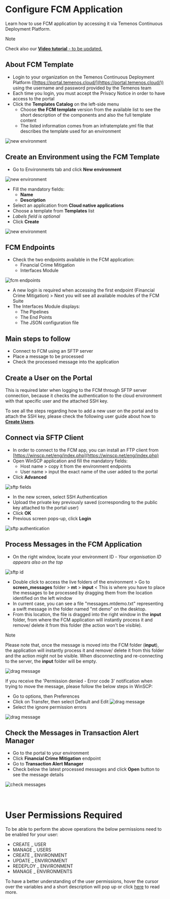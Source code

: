 # Configure FCM Application

Learn how to use FCM application by accessing it via Temenos Continuous Deployment Platform.
    
> [!Note]
> Check also our <a href="https://www.youtube.com/watch?v=XBsmOZvg-z8" target="_blank">**Video tutorial** - to be updated.
</a>


## About FCM Template   

 - Login to your organization on the Temenos Continuous Deployment Platform ([https://portal.temenos.cloud/](https://portal.temenos.cloud/)) using the username and password provided by the Temenos team
 - Each time you login, you must accept the Privacy Notice in order to have access to the portal
 - Click the **Templates Catalog** on the left-side menu
   - Choose **the FCM template** version from the available list to see the short description of the components and also the full template content
   - The listed information comes from an infratemplate.yml file that describes the template used for an environment

![new environment](./images/fcm-show-template.png)

## Create an Environment using the FCM Template

 - Go to Environments tab and click **New environment**

![new environment](./images/fcm-create-environment.png)

- Fill the mandatory fields:
  - **Name**
  - **Description**
- Select an application from **Cloud native applications**
- Choose a template from **Templates** list
- *Labels field is optional*
- Click **Create**

![new environment](./images/fcm-environment-fields.png)

##  FCM Endpoints

- Check the two endpoints available in the FCM application:
  - Financial Crime Mitigation
  - Interfaces Module

![fcm endpoints](./images/fcm-endpoint.png)

 - A new login is required when accessing the first endpoint (Financial Crime Mitigation) > Next you will see all available modules of the FCM Suite
 - The Interfaces Module displays:
   - The Pipelines
   - The End Points
   - The JSON configuration file

## Main steps to follow

 - Connect to FCM using an SFTP server
 - Place a message to be processed
 - Check the processed message into the application

## Create a User on the Portal

This is required later when logging to the FCM through SFTP server connection, because it checks the authentication to the cloud environment with that specific user and the attached SSH key.

To see all the steps regarding how to add a new user on the portal and to attach the SSH key, please check the following user guide about how to [**Create Users**](../techguides/user-creation-in-paas.md).

## Connect via SFTP Client

 - In order to connect to the FCM app, you can install an FTP client from [https://winscp.net/eng/index.php](https://winscp.net/eng/index.php)
 - Open WinSCP application and fill the mandatory fields:
   - Host name > copy it from the environment endpoints
   - User name > input the exact name of the user added to the portal
 - Click **Advanced**

![sftp fields](./images/fcm-sftp-fields.png)

 - In the new screen, select SSH Authentication 
 - Upload the private key previously saved (corresponding to the public key attached to the portal user)
 - Click **OK**
 - Previous screen pops-up, click **Login**

![sftp authentication](./images/fcm-sftp-auth.png)

## Process Messages in the FCM Application

- On the right window, locate your environment ID
*- Your organisation ID appears also on the top*

![sftp id](./images/fcm-sftp-id.png)

- Double click to access the live folders of the environment > Go to **screen_messages** folder > **mt** > **input** < This is where you have to place the messages to be processed by dragging them from the location identified on the left window
- In current case, you can see a file "messages.mtdemo.txt" representing a swift message in the folder named "mt demo" on the desktop. 
- From this location, the file is dragged into the right window in the **input** folder, from where the FCM application will instantly process it and remove/ delete it from this folder (the action won't be visible).

> [!Note]
> Please note that, once the message is moved into the FCM folder (**input**), the application will instantly process it and remove/ delete it from this folder and the action might not be visible. 
> When disconnecting and re-connecting to the server, the **input** folder will be empty.

![drag message](./images/fcm-drag-message.png)


 If you receive the 'Permission denied - Error code 3' notification when trying to move the message, please follow the below steps in WinSCP:
> 

- Go to options, then Preferences
- Click on Transfer, then select Default and Edit 
![drag message](./images/winscp-error1.png)
- Select the ignore permission errors


![drag message](./images/winscp-error2.png)



## Check the Messages in Transaction Alert Manager

- Go to the portal to your environment
- Click **Financial Crime Mitigation** endpoint
- Go to **Transaction Alert Manager**
- Check below the latest processed messages and click **Open** button to see the message details

![check messages](./images/fcm-check-messages.png) 

<br>

# User Permissions Required
To be able to perform the above operations the below permissions need to be enabled for your user:

- CREATE _ USER
- MANAGE _ USERS
- CREATE _ ENVIRONMENT
- UPDATE _ ENVIRONMENT
- REDEPLOY _ ENVIRONMENT
- MANAGE _ ENVIRONMENTS 

To have a better understanding of the user permissions, hover the cursor over the variables and a short description will pop up or click [here](http://documentation.temenos.cloud/home/techguides/user-permissions) to read more.

 


